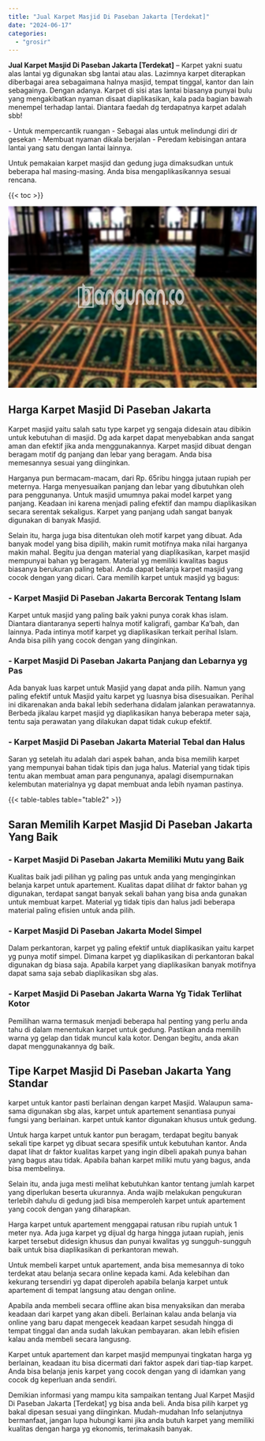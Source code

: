 ```yaml
---
title: "Jual Karpet Masjid Di Paseban Jakarta [Terdekat]"
date: "2024-06-17"
categories: 
  - "grosir"
---
```


**Jual Karpet Masjid Di Paseban Jakarta \[Terdekat\]** – Karpet yakni suatu alas lantai yg digunakan sbg lantai atau alas. Lazimnya karpet diterapkan diberbagai area sebagaimana halnya masjid, tempat tinggal, kantor dan lain sebagainya. Dengan adanya. Karpet di sisi atas lantai biasanya punyai bulu yang mengakibatkan nyaman disaat diaplikasikan, kala pada bagian bawah menempel terhadap lantai. Diantara faedah dg terdapatnya karpet adalah sbb!

\- Untuk mempercantik ruangan - Sebagai alas untuk melindungi diri dr gesekan - Membuat nyaman dikala berjalan - Peredam kebisingan antara lantai yang satu dengan lantai lainnya.

Untuk pemakaian karpet masjid dan gedung juga dimaksudkan untuk beberapa hal masing-masing. Anda bisa mengaplikasikannya sesuai rencana.

{{< toc >}}

![Jual Karpet Masjid Di Paseban Jakarta [Terdekat]](/images/grosir-karpet-murah-62.png)

## Harga Karpet Masjid Di Paseban Jakarta

Karpet masjid yaitu salah satu type karpet yg sengaja didesain atau dibikin untuk kebutuhan di masjid. Dg ada karpet dapat menyebabkan anda sangat aman dan efektif jika anda menggunakannya. Karpet masjid dibuat dengan beragam motif dg panjang dan lebar yang beragam. Anda bisa memesannya sesuai yang diinginkan.

Harganya pun bermacam-macam, dari Rp. 65ribu hingga jutaan rupiah per meternya. Harga menyesuaikan panjang dan lebar yang dibutuhkan oleh para penggunanya. Untuk masjid umumnya pakai model karpet yang panjang. Keadaan ini karena menjadi paling efektif dan mampu diaplikasikan secara serentak sekaligus. Karpet yang panjang udah sangat banyak digunakan di banyak Masjid.

Selain itu, harga juga bisa ditentukan oleh motif karpet yang dibuat. Ada banyak model yang bisa dipilih, makin rumit motifnya maka nilai harganya makin mahal. Begitu jua dengan material yang diaplikasikan, karpet masjid mempunyai bahan yg beragam. Material yg memiliki kwalitas bagus biasanya berukuran paling tebal. Anda dapat belanja karpet masjid yang cocok dengan yang dicari. Cara memilih karpet untuk masjid yg bagus:

### \- Karpet Masjid Di Paseban Jakarta Bercorak Tentang Islam

Karpet untuk masjid yang paling baik yakni punya corak khas islam. Diantara diantaranya seperti halnya motif kaligrafi, gambar Ka’bah, dan lainnya. Pada intinya motif karpet yg diaplikasikan terkait perihal Islam. Anda bisa pilih yang cocok dengan yang diinginkan.

### \- Karpet Masjid Di Paseban Jakarta Panjang dan Lebarnya yg Pas

Ada banyak luas karpet untuk Masjid yang dapat anda pilih. Namun yang paling efektif untuk Masjid yaitu karpet yg luasnya bisa disesuaikan. Perihal ini dikarenakan anda bakal lebih sederhana didalam jalankan perawatannya. Berbeda jikalau karpet masjid yg diaplikasikan hanya beberapa meter saja, tentu saja perawatan yang dilakukan dapat tidak cukup efektif.

### \- Karpet Masjid Di Paseban Jakarta Material Tebal dan Halus

Saran yg setelah itu adalah dari aspek bahan, anda bisa memilih karpet yang mempunyai bahan tidak tipis dan juga halus. Material yang tidak tipis tentu akan membuat aman para pengunanya, apalagi disempurnakan kelembutan materialnya yg dapat membuat anda lebih nyaman pastinya.

{{< table-tables table="table2" >}}

## Saran Memilih Karpet Masjid Di Paseban Jakarta Yang Baik

### \- Karpet Masjid Di Paseban Jakarta Memiliki Mutu yang Baik

Kualitas baik jadi pilihan yg paling pas untuk anda yang menginginkan belanja karpet untuk apartement. Kualitas dapat dilihat dr faktor bahan yg digunakan, terdapat sangat banyak sekali bahan yang bisa anda gunakan untuk membuat karpet. Material yg tidak tipis dan halus jadi beberapa material paling efisien untuk anda pilih.

### \- Karpet Masjid Di Paseban Jakarta Model Simpel

Dalam perkantoran, karpet yg paling efektif untuk diaplikasikan yaitu karpet yg punya motif simpel. Dimana karpet yg diaplikasikan di perkantoran bakal digunakan dg biasa saja. Apabila karpet yang diaplikasikan banyak motifnya dapat sama saja sebab diaplikasikan sbg alas.

### \- Karpet Masjid Di Paseban Jakarta Warna Yg Tidak Terlihat Kotor

Pemilihan warna termasuk menjadi beberapa hal penting yang perlu anda tahu di dalam menentukan karpet untuk gedung. Pastikan anda memilih warna yg gelap dan tidak muncul kala kotor. Dengan begitu, anda akan dapat menggunakannya dg baik.

## Tipe Karpet Masjid Di Paseban Jakarta Yang Standar

karpet untuk kantor pasti berlainan dengan karpet Masjid. Walaupun sama-sama digunakan sbg alas, karpet untuk apartement senantiasa punyai fungsi yang berlainan. karpet untuk kantor digunakan khusus untuk gedung.

Untuk harga karpet untuk kantor pun beragam, terdapat begitu banyak sekali tipe karpet yg dibuat secara spesifik untuk kebutuhan kantor. Anda dapat lihat dr faktor kualitas karpet yang ingin dibeli apakah punya bahan yang bagus atau tidak. Apabila bahan karpet miliki mutu yang bagus, anda bisa membelinya.

Selain itu, anda juga mesti melihat kebutuhkan kantor tentang jumlah karpet yang diperlukan beserta ukurannya. Anda wajib melakukan pengukuran terlebih dahulu di gedung jadi bisa memperoleh karpet untuk apartement yang cocok dengan yang diharapkan.

Harga karpet untuk apartement menggapai ratusan ribu rupiah untuk 1 meter nya. Ada juga karpet yg dijual dg harga hingga jutaan rupiah, jenis karpet tersebut didesign khusus dan punyai kwalitas yg sungguh-sungguh baik untuk bisa diaplikasikan di perkantoran mewah.

Untuk membeli karpet untuk apartement, anda bisa memesannya di toko terdekat atau belanja secara online kepada kami. Ada kelebihan dan kekurang tersendiri yg dapat diperoleh apabila belanja karpet untuk apartement di tempat langsung atau dengan online.

Apabila anda membeli secara offline akan bisa menyaksikan dan meraba keadaan dari karpet yang akan dibeli. Berlainan kalau anda belanja via online yang baru dapat mengecek keadaan karpet sesudah hingga di tempat tinggal dan anda sudah lakukan pembayaran. akan lebih efisien kalau anda membeli secara langusng.

Karpet untuk apartement dan karpet masjid mempunyai tingkatan harga yg berlainan, keadaan itu bisa dicermati dari faktor aspek dari tiap-tiap karpet. Anda bisa belanja jenis karpet yang cocok dengan yang di idamkan yang cocok dg keperluan anda sendiri.

Demikian informasi yang mampu kita sampaikan tentang Jual Karpet Masjid Di Paseban Jakarta \[Terdekat\] yg bisa anda beli. Anda bisa pilih karpet yg bakal dipesan sesuai yang diinginkan. Mudah-mudahan Info selanjutnya bermanfaat, jangan lupa hubungi kami jika anda butuh karpet yang memiliki kualitas dengan harga yg ekonomis, terimakasih banyak.
